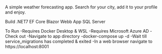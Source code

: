 A simple weather forecasting app.  Search for your city, add it to your profile and enjoy.  

Build
.NET7 EF Core Blazor Webb App
SQL Server

To Run
-Requires Docker Desktop & WSL
-Requires Microsoft Azure AD 
-Check out
-Navigate to app directory
-docker-compose up -d
-Wait till service_migrations has completed & exited
-In a web browser navigate to https://localhost:8001
